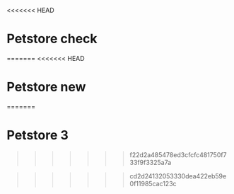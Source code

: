 <<<<<<< HEAD
# Petstore check
=======
<<<<<<< HEAD
# Petstore new
=======
# Petstore 3
>>>>>>> f22d2a485478ed3cfcfc481750f733f9f3325a7a

>>>>>>> cd2d24132053330dea422eb59e0f11985cac123c